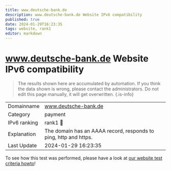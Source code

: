 ```yaml
---
title: www.deutsche-bank.de
description: www.deutsche-bank.de Website IPv6 compatibility
published: true
date: 2024-01-29T16:23:35
tags: website, rank1
editor: markdown
---
```


# www.deutsche-bank.de Website IPv6 compatibility

> The results shown here are accumulated by automation. If you think the data shown is wrong, please contact the administrators. 
> Do not edit this page manually, it will get overwritten.
{.is-info}


|   |   |
| - | - |
| Domainname | www.deutsche-bank.de
| Category | payment |
| IPv6 ranking | rank1 :1st_place_medal: |
| Explanation | The domain has an AAAA record, responds to ping, http and https. |
| Last Update | 2024-01-29 16:23:35 |

To see how this test was performed, please have a look at [our website test criteria howto](/howto/testcriteria/website)!


